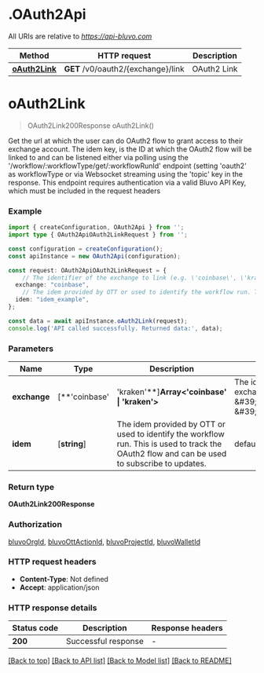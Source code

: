 # .OAuth2Api

All URIs are relative to *https://api-bluvo.com*

Method | HTTP request | Description
------------- | ------------- | -------------
[**oAuth2Link**](OAuth2Api.md#oAuth2Link) | **GET** /v0/oauth2/{exchange}/link | OAuth2 Link


# **oAuth2Link**
> OAuth2Link200Response oAuth2Link()

Get the url at which the user can do OAuth2 flow to grant access to their exchange account. The idem key, is the ID at which the OAuth2 flow will be linked to and can be listened either via polling using the \'/workflow/:workflowType/get/:workflowRunId\' endpoint (setting \'oauth2\' as workflowType or via Websocket streaming using the \'topic\' key in the response. This endpoint requires authentication via a valid Bluvo API Key, which must be included in the request headers

### Example


```typescript
import { createConfiguration, OAuth2Api } from '';
import type { OAuth2ApiOAuth2LinkRequest } from '';

const configuration = createConfiguration();
const apiInstance = new OAuth2Api(configuration);

const request: OAuth2ApiOAuth2LinkRequest = {
    // The identifier of the exchange to link (e.g. \'coinbase\', \'kraken\').
  exchange: "coinbase",
    // The idem provided by OTT or used to identify the workflow run. This is used to track the OAuth2 flow and can be used to subscribe to updates.
  idem: "idem_example",
};

const data = await apiInstance.oAuth2Link(request);
console.log('API called successfully. Returned data:', data);
```


### Parameters

Name | Type | Description  | Notes
------------- | ------------- | ------------- | -------------
 **exchange** | [**&#39;coinbase&#39; | &#39;kraken&#39;**]**Array<&#39;coinbase&#39; &#124; &#39;kraken&#39;>** | The identifier of the exchange to link (e.g. \&#39;coinbase\&#39;, \&#39;kraken\&#39;). | defaults to undefined
 **idem** | [**string**] | The idem provided by OTT or used to identify the workflow run. This is used to track the OAuth2 flow and can be used to subscribe to updates. | defaults to undefined


### Return type

**OAuth2Link200Response**

### Authorization

[bluvoOrgId](README.md#bluvoOrgId), [bluvoOttActionId](README.md#bluvoOttActionId), [bluvoProjectId](README.md#bluvoProjectId), [bluvoWalletId](README.md#bluvoWalletId)

### HTTP request headers

 - **Content-Type**: Not defined
 - **Accept**: application/json


### HTTP response details
| Status code | Description | Response headers |
|-------------|-------------|------------------|
**200** | Successful response |  -  |

[[Back to top]](#) [[Back to API list]](README.md#documentation-for-api-endpoints) [[Back to Model list]](README.md#documentation-for-models) [[Back to README]](README.md)


